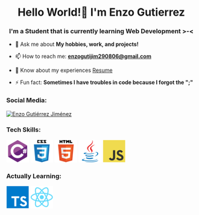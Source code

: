 <h1 align="center">Hello World!👋 I'm Enzo Gutierrez</h1>
<h3 align="center">I'm a Student that is currently learning Web Development >-<</h3>

- 💬 Ask me about **My hobbies, work, and projects!**

- 📫 How to reach me: **enzogutijim290806@gmail.com**

- 📄 Know about my experiences [Resume](https://drive.google.com/drive/u/2/folders/1XohKgI9TX5mypqhObK1aF3n_sacxCAom)

- ⚡ Fun fact: **Sometimes I have troubles in code because I forgot the ";"**

<h3 align="left">Social Media:</h3>
<p align="left">
<a href="https://linkedin.com/in/enzo-gutiérrez-jiménez" target="blank"><img align="center" src="https://raw.githubusercontent.com/rahuldkjain/github-profile-readme-generator/master/src/images/icons/Social/linked-in-alt.svg" alt="Enzo Gutiérrez Jiménez" height="30" width="60" /></a>
</p>

<h3 align="left">Tech Skills:</h3>
<div >
    <img src="https://raw.githubusercontent.com/devicons/devicon/master/icons/csharp/csharp-original.svg" alt="C#" width="60" height="60"/>
    <img src="https://raw.githubusercontent.com/devicons/devicon/master/icons/css3/css3-original-wordmark.svg" alt="CSS3" width="60" height="60"/>
    <img src="https://raw.githubusercontent.com/devicons/devicon/master/icons/html5/html5-original-wordmark.svg" alt="HTML5" width="60" height="60"/>
    <img src="https://raw.githubusercontent.com/devicons/devicon/master/icons/java/java-original.svg" alt="Java" width="60" height="60"/>
    <img src="https://raw.githubusercontent.com/devicons/devicon/master/icons/javascript/javascript-original.svg" alt="JavaScript" width="60" height="60"/>
</div>
<h3 align="left">Actually Learning:</h3>
<div >
    <img src="https://raw.githubusercontent.com/devicons/devicon/master/icons/typescript/typescript-original.svg" alt="TypeScript" width="60" height="60"/>
    <img src="https://raw.githubusercontent.com/devicons/devicon/master/icons/react/react-original.svg" alt="React" width="60" height="60"/>
</div>

